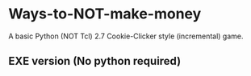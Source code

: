 # Ways-to-NOT-make-money
A basic Python (NOT Tcl) 2.7 Cookie-Clicker style (incremental) game.

## EXE version (No python required)
